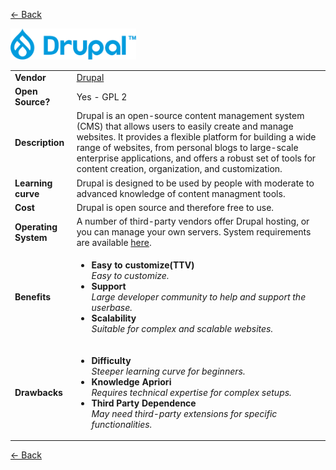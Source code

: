 <a href="readme.md"><- Back</a>

<a href="https://www.drupal.org"><img src='drupal.png' height='50'></a>
<table>
  <tr>
    <td><b>Vendor</td>
    <td><a href="https://www.drupal.org">Drupal</a></td>
  </tr>
  <tr>
    <td><b>Open Source?</td>
    <td>Yes - GPL 2</td>
  </tr>
  <tr>
    <td><b>Description</td>
    <td>Drupal is an open-source content management system (CMS) that allows users to easily create and manage websites. It provides a flexible platform for building a wide range of websites, from personal blogs to large-scale enterprise applications, and offers a robust set of tools for content creation, organization, and customization.</td>
  </tr> 
  <tr>
    <td><b>Learning curve</td>
    <td>Drupal is designed to be used by people with moderate to advanced knowledge of content managment tools.</td>
  </tr> 
  <tr>
    <td><b>Cost</td>
    <td>Drupal is open source and therefore free to use.</td>
  </tr>
  <tr>
    <td><b>Operating System</td>
    <td>A number of third-party vendors offer Drupal hosting, or you can manage your own servers. System requirements are available <a href="https://www.drupal.org/docs/getting-started/system-requirements/overview">here</a>.</td>
  </tr> 
  <tr>
    <td><b>Benefits</td>
  <td>
    <ul>
      <li><b>Easy to customize(TTV)</b><br><i>Easy to customize.</i></li>
      <li><b>Support</b><br><i>Large developer community to help and support the userbase.</i></li>
	  <li><b>Scalability</b><br><i>Suitable for complex and scalable websites.</i></li> 
    </ul>
  </td>
</tr>
<tr>
  <td><b>Drawbacks</td>
  <td>
    <ul>
      <li><b>Difficulty</b><br><i>Steeper learning curve for beginners. </i></li>
      <li><b>Knowledge Apriori</b><br><i>Requires technical expertise for complex setups.</i></li>
      <li><b>Third Party Dependence</b><br><i>May need third-party extensions for specific functionalities.</i></li>
    </ul>
  </td> 
</tr>
</table>
<a href="readme.md"><- Back</a>
